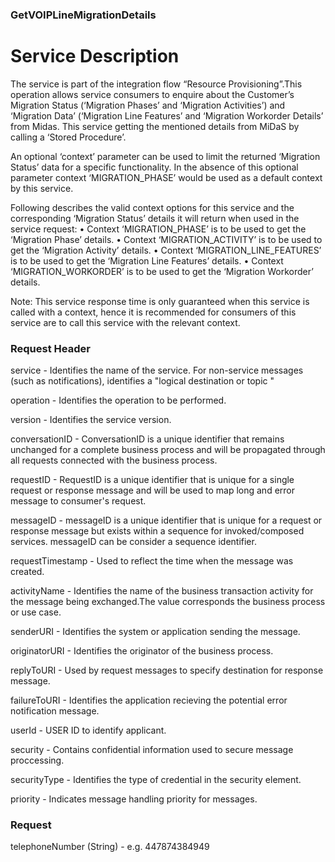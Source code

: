 ### GetVOIPLineMigrationDetails

Service Description
===================
The service is part of the integration flow “Resource Provisioning”.This operation allows service consumers to enquire about the Customer’s Migration Status (‘Migration Phases’ and ‘Migration Activities’) and ‘Migration Data’ (‘Migration Line Features’ and ‘Migration Workorder Details’ from Midas. This service getting the mentioned details from MiDaS by calling a ‘Stored Procedure’.

An optional ‘context’ parameter can be used to limit the returned ‘Migration Status’ data for a specific functionality. In the absence of this optional parameter context ‘MIGRATION_PHASE’ would be used as a default context by this service.

Following describes the valid context options for this service and the corresponding ‘Migration Status’ details it will return when used in the service request: • Context ‘MIGRATION_PHASE’ is to be used to get the ‘Migration Phase’ details. • Context ‘MIGRATION_ACTIVITY’ is to be used to get the ‘Migration Activity’ details. • Context ‘MIGRATION_LINE_FEATURES’ is to be used to get the ‘Migration Line Features’ details. • Context ‘MIGRATION_WORKORDER’ is to be used to get the ‘Migration Workorder’ details.

Note: This service response time is only guaranteed when this service is called with a context, hence it is recommended for consumers of this service are to call this service with the relevant context.

### Request Header
service - Identifies the name of the service. For non-service messages (such as notifications), identifies a "logical destination or topic "

operation - Identifies the operation to be performed.

version - Identifies the service version.

conversationID - ConversationID is a unique identifier that remains unchanged for a complete business process and will be propagated through all requests connected with the business process.

requestID - RequestID is a unique identifier that is unique for a single request or response message and will be used to map long and error message to consumer's request.

messageID - messageID is a unique identifier that is unique for a request or response message but exists within a sequence for invoked/composed services. messageID can be consider a sequence identifier.

requestTimestamp - Used to reflect the time when the message was created.

activityName - Identifies the name of the business transaction activity for the message being exchanged.The value corresponds the business process or use case.

senderURI - Identifies the system or application sending the message.

originatorURI - Identifies the originator of the business process.

replyToURI - Used by request messages to specify destination for response message.

failureToURI - Identifies the application recieving the potential error notification message.

userId - USER ID to identify applicant.

security - Contains confidential information used to secure message proccessing.

securityType - Identifies the type of credential in the security element.

priority - Indicates message handling priority for messages.

### Request  

  telephoneNumber (String) - e.g. 447874384949
